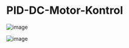 # PID-DC-Motor-Kontrol

![image](https://user-images.githubusercontent.com/68962912/126898614-603f50a0-b5f2-4417-b47a-2287da9c7cd6.png)


![image](https://user-images.githubusercontent.com/68962912/126898624-644e7e3f-f265-45eb-a843-974c3024dbf6.png)
